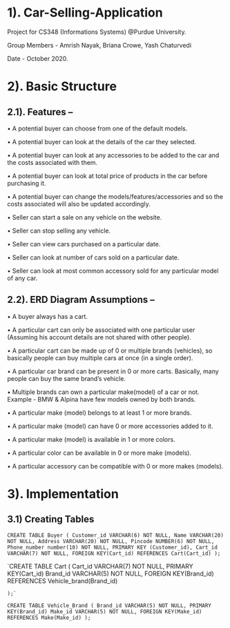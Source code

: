 # 1). Car-Selling-Application

Project for CS348 (Informations Systems) @Purdue University.

Group Members - Amrish Nayak, Briana Crowe, Yash Chaturvedi

Date - October 2020.


# 2). Basic Structure
## 2.1). Features –

• A potential buyer can choose from one of the default models.

• A potential buyer can look at the details of the car they selected.

• A potential buyer can look at any accessories to be added to the car and the costs associated with them.

• A potential buyer can look at total price of products in the car before purchasing it.

• A potential buyer can change the models/features/accessories and so the costs associated will also be updated accordingly.

• Seller can start a sale on any vehicle on the website.

• Seller can stop selling any vehicle.

• Seller can view cars purchased on a particular date.

• Seller can look at number of cars sold on a particular date.

• Seller can look at most common accessory sold for any particular model of any car.



## 2.2). ERD Diagram Assumptions –
•	A buyer always has a cart.

•	A particular cart can only be associated with one particular user (Assuming his account details are not shared with other people).

•	A particular cart can be made up of 0 or multiple brands (vehicles), so basically people can buy multiple cars at once (in a single order).

•	A particular car brand can be present in 0 or more carts. Basically, many people can buy the same brand’s vehicle.

•	Multiple brands can own a particular make(model) of a car or not. Example - BMW & Alpina have few models owned by both brands.

•	A particular make (model) belongs to at least 1 or more brands.

•	A particular make (model) can have 0 or more accessories added to it.

•	A particular make (model) is available in 1 or more colors.

•	A particular color can be available in 0 or more make (models).

•	A particular accessory can be compatible with 0 or more makes (models).

# 3). Implementation
## 3.1) Creating Tables
`CREATE TABLE Buyer
    (
        Customer_id VARCHAR(6) NOT NULL,
        Name VARCHAR(20) NOT NULL,
        Address VARCHAR(20) NOT NULL,
        Pincode NUMBER(6) NOT NULL,
        Phone_number number(10) NOT NULL,
        PRIMARY KEY (Customer_id),
        Cart_id VARCHAR(7) NOT NULL,
        FOREIGN KEY(Cart_id) REFERENCES Cart(Cart_id)
    );`
    
 `CREATE TABLE Cart
    (
        Cart_id VARCHAR(7) NOT NULL,
        PRIMARY KEY(Cart_id)
        Brand_id VARCHAR(5) NOT NULL,
        FOREIGN KEY(Brand_id) REFERENCES Vehicle_brand(Brand_id)
       
    );`
    
 `CREATE TABLE Vehicle_Brand
 (
        Brand_id VARCHAR(5) NOT NULL,
        PRIMARY KEY(Brand_id)
        Make_id VARCHAR(5) NOT NULL,
        FOREIGN KEY(Make_id) REFERENCES Make(Make_id)
 );`
